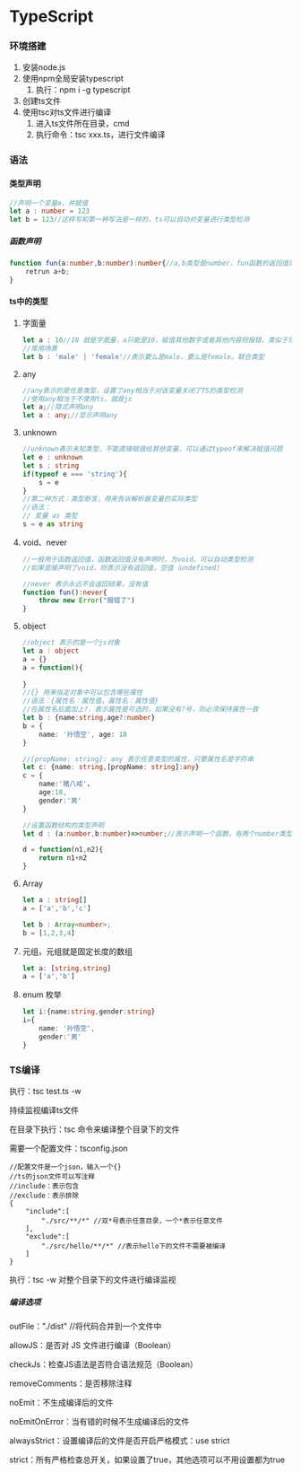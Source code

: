 # TypeScript

### 环境搭建

1. 安装node.js
2. 使用npm全局安装typescript
   1. 执行：npm i -g typescript
3. 创建ts文件
4. 使用tsc对ts文件进行编译
   1. 进入ts文件所在目录，cmd
   2. 执行命令：tsc xxx.ts，进行文件编译

### 语法

#### 类型声明

```ts
//声明一个变量a，并赋值
let a : number = 123
let b = 123//这样写和第一种写法是一样的，ts可以自动对变量进行类型检测
```

##### 函数声明

```ts
function fun(a:number,b:number):number{//a,b类型是number，fun函数的返回值类型是：number类型
    retrun a+b;
}
```

#### ts中的类型

1. 字面量

   ```ts
   let a : 10//10 就是字面量，a只能是10，赋值其他数字或者其他内容则报错，类似于常量
   //常用场景
   let b : 'male' | 'female'//表示要么是male，要么是female。联合类型
   ```

2. any

   ```ts
   //any表示的是任意类型，设置了any相当于对该变量关闭了TS的类型检测
   //使用any相当于不使用ts，就是js
   let a;//隐式声明any
   let a : any;//显示声明any
   ```

3. unknown

   ```ts
   //unknown表示未知类型，不能直接赋值给其他变量，可以通过typeof来解决赋值问题
   let e : unknown
   let s : string
   if(typeof e === 'string'){
       s = e
   }
   //第二种方式：类型断言，用来告诉解析器变量的实际类型
   //语法：
   // 变量 as 类型
   s = e as string
   ```

4. void、never

   ```ts
   //一般用于函数返回值，函数返回值没有声明时，为void。可以自动类型检测
   //如果直接声明了void，则表示没有返回值，空值（undefined）
   
   //never 表示永远不会返回结果，没有值
   function fun():never{
       throw new Error("报错了")
   }
   ```

5. object

   ```ts
   //object 表示的是一个js对象
   let a : object
   a = {}
   a = function(){
       
   }
   //{} 用来指定对象中可以包含哪些属性
   //语法：{属性名：属性值，属性名：属性值}
   //在属性名后面加上?，表示属性是可选的，如果没有?号，则必须保持属性一致
   let b : {name:string,age?:number}
   b = {
       name: '孙悟空', age: 18
   }
   
   //[propName: string]: any 表示任意类型的属性，只要属性名是字符串
   let c: {name: string,[propName: string]:any}
   c = {
       name:'猪八戒'，
       age:18,
       gender:'男'
   }
   
   //设置函数结构的类型声明
   let d : (a:number,b:number)=>number;//表示声明一个函数，有两个number类型的参数，返回值也是number类型
   
   d = function(n1,n2){
       return n1+n2
   }
   ```

6. Array

   ```ts
   let a : string[]
   a = ['a','b','c']
   
   let b : Array<number>;
   b = [1,2,3,4]
   ```

7. 元组，元组就是固定长度的数组

   ```ts
   let a: [string,string]
   a = ['a','b']
   ```

8. enum 枚举

   ```ts
   let i:{name:string,gender:string}
   i={
       name: '孙悟空',
       gender:'男'
   }
   ```

### TS编译

执行：tsc test.ts -w

持续监视编译ts文件

在目录下执行：tsc 命令来编译整个目录下的文件

需要一个配置文件：tsconfig.json

```tsx
//配置文件是一个json，输入一个{}
//ts的json文件可以写注释
//include：表示包含
//exclude：表示排除
{
	"include":[
        "./src/**/*" //双*号表示任意目录，一个*表示任意文件
    ],
    "exclude":[
        "./src/hello/**/*" //表示hello下的文件不需要被编译
    ]
}
```

执行：tsc -w 对整个目录下的文件进行编译监视

##### 编译选项

outFile："./dist" //将代码合并到一个文件中

allowJS：是否对 JS 文件进行编译（Boolean）

checkJs：检查JS语法是否符合语法规范（Boolean）

removeComments：是否移除注释

noEmit：不生成编译后的文件

noEmitOnError：当有错的时候不生成编译后的文件

alwaysStrict：设置编译后的文件是否开启严格模式：use strict

strict：所有严格检查总开关，如果设置了true，其他选项可以不用设置都为true

